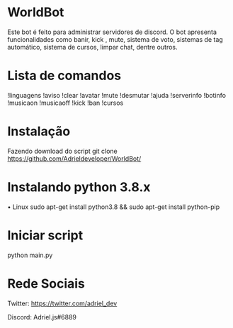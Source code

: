 

# WorldBot

Este bot é feito para administrar servidores de discord. O bot apresenta funcionalidades como banir, kick , mute, sistema de voto, sistemas de tag automático, sistema de cursos, limpar chat, dentre outros.

# Lista de comandos
 !linguagens
 !aviso
 !clear
 !avatar
 !mute
 !desmutar
 !ajuda
 !serverinfo
 !botinfo
 !musicaon
 !musicaoff
 !kick
 !ban
 !cursos

# Instalação
  Fazendo download do script git clone https://github.com/Adrieldeveloper/WorldBot/

# Instalando python 3.8.x
• Linux sudo apt-get install python3.8 && sudo apt-get install python-pip

# Iniciar script
  python main.py
  
# Rede Sociais
   Twitter: https://twitter.com/adriel_dev
   
   Discord: Adriel.js#6889
